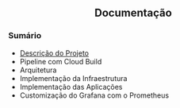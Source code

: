 <h2 align="center"> Documentação</h2>

### Sumário
- [Descrição do Projeto](https://github.com/paivalais/desafio-final/tree/main/Doc/descricao-desafio)
- Pipeline com Cloud Build
- Arquitetura
- Implementação da Infraestrutura
- Implementação das Aplicações
- Customização do Grafana com o Prometheus
